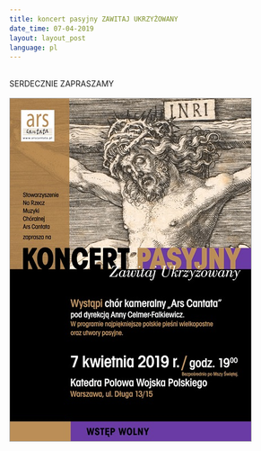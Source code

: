 ```yaml
---
title: koncert pasyjny ZAWITAJ UKRZYŻOWANY
date_time: 07-04-2019
layout: layout_post
language: pl
---
```

<br>
SERDECZNIE ZAPRASZAMY
<br>
<br>
<img src="/img/posters/Polowa_2019.jpg" alt="Katedra polowa" style = "border:1px solid darkgray">
<br>
<br>



